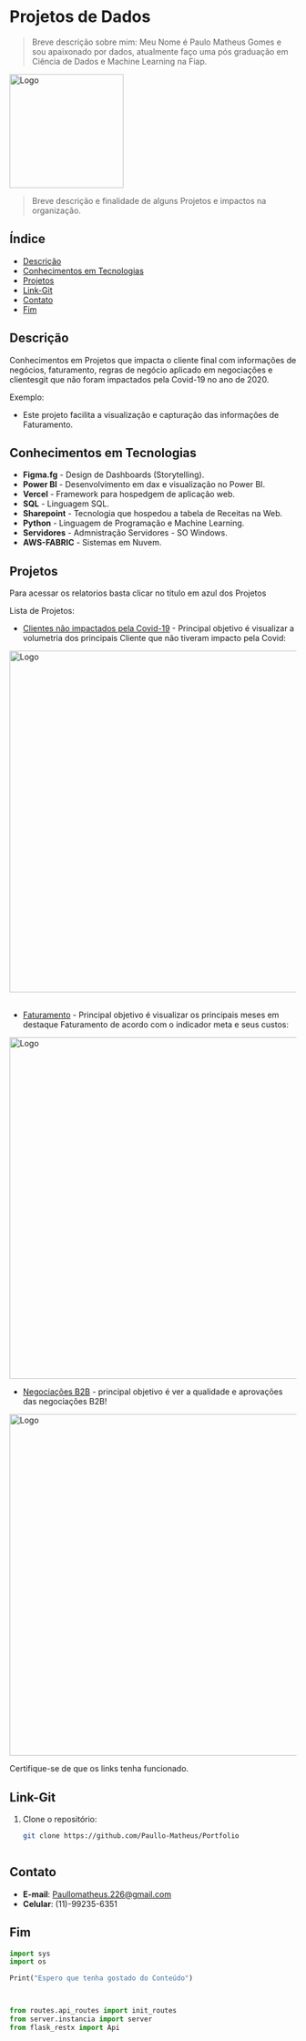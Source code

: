 # Projetos de Dados

> Breve descrição sobre mim: Meu Nome é Paulo Matheus Gomes e sou apaixonado por dados, atualmente faço uma pós graduação em Ciência de Dados e Machine Learning na Fiap.

<img src="https://media.licdn.com/dms/image/v2/D4D03AQE3Ako91luc9Q/profile-displayphoto-shrink_800_800/profile-displayphoto-shrink_800_800/0/1730928598467?e=1744243200&v=beta&t=THh9lQY5HsbcdeV1wTiERnGygRbx8mpUlecZEkMRvc8" alt="Logo" width="200"/>

> Breve descrição e finalidade de alguns Projetos e impactos na organização.

## Índice

- [Descrição](#descrição)
- [Conhecimentos em Tecnologias](#conhecimentos-em-tecnologias)
- [Projetos](#projetos)
- [Link-Git](#link-git)
- [Contato](#contato)
- [Fim](#fim)

## Descrição

Conhecimentos em Projetos que impacta o cliente final com informações de negócios, faturamento, regras de negócio aplicado em negociações e clientesgit que não foram impactados pela Covid-19 no ano de 2020.

Exemplo:
- Este projeto facilita a visualização e capturação das informações de Faturamento.

## Conhecimentos em Tecnologias 

- **Figma.fg** - Design de Dashboards (Storytelling).
- **Power BI** - Desenvolvimento em dax e visualização no Power BI.
- **Vercel** - Framework para hospedgem de aplicação web.
- **SQL** - Linguagem SQL.
- **Sharepoint** - Tecnologia que hospedou a tabela de Receitas na Web.
- **Python** - Linguagem de Programação e Machine Learning.
- **Servidores** - Admnistração Servidores - SO Windows.
- **AWS-FABRIC** - Sistemas em Nuvem.

## Projetos

Para acessar os relatorios basta clicar no título em azul dos Projetos

Lista de Projetos:

- [Clientes não impactados pela Covid-19](https://app.powerbi.com/reportEmbed?reportId=cc044538-1628-4a5f-8f6d-cfa4bc714765&autoAuth=true&ctid=9744600e-3e04-492e-baa1-25ec245c6f10) - Principal objetivo é visualizar a volumetria dos principais Cliente que não tiveram impacto pela Covid:

<img src="https://private-user-images.githubusercontent.com/152665366/428341188-34507979-d990-4c92-a7db-d7dfc194afbf.png?jwt=eyJhbGciOiJIUzI1NiIsInR5cCI6IkpXVCJ9.eyJpc3MiOiJnaXRodWIuY29tIiwiYXVkIjoicmF3LmdpdGh1YnVzZXJjb250ZW50LmNvbSIsImtleSI6ImtleTUiLCJleHAiOjE3NDMyNzQ3ODgsIm5iZiI6MTc0MzI3NDQ4OCwicGF0aCI6Ii8xNTI2NjUzNjYvNDI4MzQxMTg4LTM0NTA3OTc5LWQ5OTAtNGM5Mi1hN2RiLWQ3ZGZjMTk0YWZiZi5wbmc_WC1BbXotQWxnb3JpdGhtPUFXUzQtSE1BQy1TSEEyNTYmWC1BbXotQ3JlZGVudGlhbD1BS0lBVkNPRFlMU0E1M1BRSzRaQSUyRjIwMjUwMzI5JTJGdXMtZWFzdC0xJTJGczMlMkZhd3M0X3JlcXVlc3QmWC1BbXotRGF0ZT0yMDI1MDMyOVQxODU0NDhaJlgtQW16LUV4cGlyZXM9MzAwJlgtQW16LVNpZ25hdHVyZT1kNjUwYzZlNzViNDMyYTZiYWEzOThhMGVkODg2NGY0ZjkzNGFmYWQ3YTc1NjFjOTY2Zjg4MjFmMTVlYTM5YzIzJlgtQW16LVNpZ25lZEhlYWRlcnM9aG9zdCJ9.KkvOtniN5KvpKBy2FrVhLy75tgV7TBTBVLiIPwLcw9g" alt="Logo" width="600"/>

<br>

<br/>

- [Faturamento](https://app.powerbi.com/reportEmbed?reportId=b64d46b5-0aff-476d-bac2-d25f44948844&autoAuth=true&ctid=9744600e-3e04-492e-baa1-25ec245c6f10) - Principal objetivo é visualizar os principais meses em destaque Faturamento de acordo com o indicador meta e seus custos:

<img src="https://private-user-images.githubusercontent.com/152665366/428341761-93a421e7-abf7-44b5-8ed5-0eb5538da0c2.png?jwt=eyJhbGciOiJIUzI1NiIsInR5cCI6IkpXVCJ9.eyJpc3MiOiJnaXRodWIuY29tIiwiYXVkIjoicmF3LmdpdGh1YnVzZXJjb250ZW50LmNvbSIsImtleSI6ImtleTUiLCJleHAiOjE3NDMyNzU0OTcsIm5iZiI6MTc0MzI3NTE5NywicGF0aCI6Ii8xNTI2NjUzNjYvNDI4MzQxNzYxLTkzYTQyMWU3LWFiZjctNDRiNS04ZWQ1LTBlYjU1MzhkYTBjMi5wbmc_WC1BbXotQWxnb3JpdGhtPUFXUzQtSE1BQy1TSEEyNTYmWC1BbXotQ3JlZGVudGlhbD1BS0lBVkNPRFlMU0E1M1BRSzRaQSUyRjIwMjUwMzI5JTJGdXMtZWFzdC0xJTJGczMlMkZhd3M0X3JlcXVlc3QmWC1BbXotRGF0ZT0yMDI1MDMyOVQxOTA2MzdaJlgtQW16LUV4cGlyZXM9MzAwJlgtQW16LVNpZ25hdHVyZT1jYzgxNDBhMDRkNTI1N2Y2ZjI2YmEwNDYzMDkwNzM4MzE3ZDU1NGE1YzEzMTVhZTA5ZDAxZTYwNmVmYzQ1MmJiJlgtQW16LVNpZ25lZEhlYWRlcnM9aG9zdCJ9.LJByJMABORswUqxC_9EhI2tu6CKP6xjKVwDhdTzHFzg" alt="Logo" width="600"/>

- [Negociações B2B](https://app.powerbi.com/reportEmbed?reportId=8df076ee-ee38-4afc-adc5-c254fb80cf5c&autoAuth=true&ctid=9744600e-3e04-492e-baa1-25ec245c6f10) - principal objetivo é ver a qualidade e aprovações das negociações B2B!

<img src="https://private-user-images.githubusercontent.com/152665366/428343425-f1491419-5961-4dd2-9494-2b234c109918.png?jwt=eyJhbGciOiJIUzI1NiIsInR5cCI6IkpXVCJ9.eyJpc3MiOiJnaXRodWIuY29tIiwiYXVkIjoicmF3LmdpdGh1YnVzZXJjb250ZW50LmNvbSIsImtleSI6ImtleTUiLCJleHAiOjE3NDMyNzcxNjAsIm5iZiI6MTc0MzI3Njg2MCwicGF0aCI6Ii8xNTI2NjUzNjYvNDI4MzQzNDI1LWYxNDkxNDE5LTU5NjEtNGRkMi05NDk0LTJiMjM0YzEwOTkxOC5wbmc_WC1BbXotQWxnb3JpdGhtPUFXUzQtSE1BQy1TSEEyNTYmWC1BbXotQ3JlZGVudGlhbD1BS0lBVkNPRFlMU0E1M1BRSzRaQSUyRjIwMjUwMzI5JTJGdXMtZWFzdC0xJTJGczMlMkZhd3M0X3JlcXVlc3QmWC1BbXotRGF0ZT0yMDI1MDMyOVQxOTM0MjBaJlgtQW16LUV4cGlyZXM9MzAwJlgtQW16LVNpZ25hdHVyZT01NDExMTVhYmQ4ODVlOWQ2MDhkZGI1ZDIyYTVmMGJhZjcxNzM1NzUwMjZmNzM5OTIyNzE3ZWFlNTY5MzEwYzg3JlgtQW16LVNpZ25lZEhlYWRlcnM9aG9zdCJ9.vES16K-gsDEJIqeZXthpvX6fSU87msgSvLmWCeulSZw" alt="Logo" width="600"/>


Certifique-se de que os links tenha funcionado.


## Link-Git

1. Clone o repositório:
    ```bash
    git clone https://github.com/Paullo-Matheus/Portfolio



## Contato

- **E-mail**: Paullomatheus.226@gmail.com
- **Celular**: (11)-99235-6351 






## Fim



```python
import sys
import os

Print("Espero que tenha gostado do Conteúdo")



from routes.api_routes import init_routes
from server.instancia import server
from flask_restx import Api


